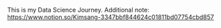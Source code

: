 This is my Data Science Journey. 
Additional note: https://www.notion.so/Kimsang-3347bbf844624c01811bd07754cbd857
